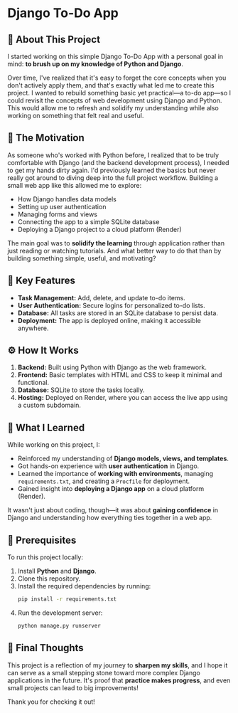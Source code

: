 # Django To-Do App

## 📜 About This Project

I started working on this simple Django To-Do App with a personal goal in mind: **to brush up on my knowledge of Python and Django**.

Over time, I've realized that it's easy to forget the core concepts when you don't actively apply them, and that's exactly what led me to create this project. I wanted to rebuild something basic yet practical—a to-do app—so I could revisit the concepts of web development using Django and Python. This would allow me to refresh and solidify my understanding while also working on something that felt real and useful.

## 🎯 The Motivation

As someone who's worked with Python before, I realized that to be truly comfortable with Django (and the backend development process), I needed to get my hands dirty again. I'd previously learned the basics but never really got around to diving deep into the full project workflow. Building a small web app like this allowed me to explore:

- How Django handles data models
- Setting up user authentication
- Managing forms and views
- Connecting the app to a simple SQLite database
- Deploying a Django project to a cloud platform (Render)

The main goal was to **solidify the learning** through application rather than just reading or watching tutorials. And what better way to do that than by building something simple, useful, and motivating?

## 🚀 Key Features

- **Task Management:** Add, delete, and update to-do items.
- **User Authentication:** Secure logins for personalized to-do lists.
- **Database:** All tasks are stored in an SQLite database to persist data.
- **Deployment:** The app is deployed online, making it accessible anywhere.

## ⚙️ How It Works

1. **Backend:** Built using Python with Django as the web framework.
2. **Frontend:** Basic templates with HTML and CSS to keep it minimal and functional.
3. **Database:** SQLite to store the tasks locally.
4. **Hosting:** Deployed on Render, where you can access the live app using a custom subdomain.

## 🌱 What I Learned

While working on this project, I:
- Reinforced my understanding of **Django models, views, and templates**.
- Got hands-on experience with **user authentication** in Django.
- Learned the importance of **working with environments**, managing `requirements.txt`, and creating a `Procfile` for deployment.
- Gained insight into **deploying a Django app** on a cloud platform (Render).
  
It wasn't just about coding, though—it was about **gaining confidence** in Django and understanding how everything ties together in a web app.

## 🔧 Prerequisites

To run this project locally:
1. Install **Python** and **Django**.
2. Clone this repository.
3. Install the required dependencies by running:
   ```bash
   pip install -r requirements.txt
   ```
4. Run the development server:
   ```bash
   python manage.py runserver
   ```


## 📝 Final Thoughts

This project is a reflection of my journey to **sharpen my skills**, and I hope it can serve as a small stepping stone toward more complex Django applications in the future. It's proof that **practice makes progress**, and even small projects can lead to big improvements!

Thank you for checking it out!

